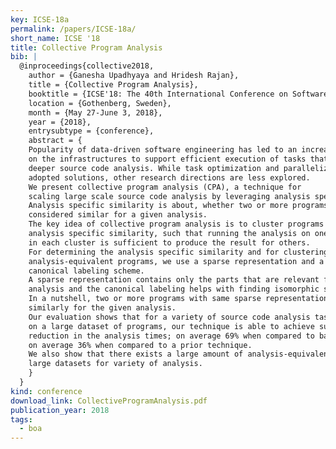 ```yaml
---
key: ICSE-18a
permalink: /papers/ICSE-18a/
short_name: ICSE '18 
title: Collective Program Analysis
bib: |
  @inproceedings{collective2018,
    author = {Ganesha Upadhyaya and Hridesh Rajan},
    title = {Collective Program Analysis},
    booktitle = {ICSE'18: The 40th International Conference on Software Engineering},
    location = {Gothenberg, Sweden},
    month = {May 27-June 3, 2018},
    year = {2018},
    entrysubtype = {conference},
    abstract = {
	Popularity of data-driven software engineering has led to an increasing demand
	on the infrastructures to support efficient execution of tasks that require
	deeper source code analysis. While task optimization and parallelization are the
	adopted solutions, other research directions are less explored. 
	We present collective program analysis (CPA), a technique for
	scaling large scale source code analysis by leveraging analysis specific similarity.
	Analysis specific similarity is about, whether two or more programs can be
	considered similar for a given analysis.
	The key idea of collective program analysis is to cluster programs based on
	analysis specific similarity, such that running the analysis on one candidate
	in each cluster is sufficient to produce the result for others.
	For determining the analysis specific similarity and for clustering
	analysis-equivalent programs, we use a sparse representation and a
	canonical labeling scheme.
	A sparse representation contains only the parts that are relevant for the
	analysis and the canonical labeling helps with finding isomorphic sparse representations.
	In a nutshell, two or more programs with same sparse representation must behave
	similarly for the given analysis.
	Our evaluation shows that for a variety of source code analysis tasks when run
	on a large dataset of programs, our technique is able to achieve substantial
	reduction in the analysis times; on average 69% when compared to baseline and
	on average 36% when compared to a prior technique.
	We also show that there exists a large amount of analysis-equivalent programs in
	large datasets for variety of analysis.
    }
  }
kind: conference
download_link: CollectiveProgramAnalysis.pdf
publication_year: 2018
tags:
  - boa
---
```

